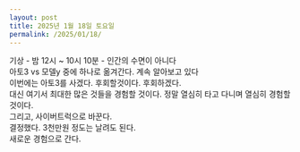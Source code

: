 ```yaml
---
layout: post
title: 2025년 1월 18일 토요일
permalink: /2025/01/18/
---
```

기상 - 밤 12시 ~ 10시 10분 - 인간의 수면이 아니다<br/>
아토3 vs 모델y 중에 하나로 옮겨간다. 계속 알아보고 있다<br/>
이번에는 아토3를 사겠다. 후회할것이다. 후회하겠다.<br/>
대신 여기서 최대한 많은 것들을 경험할 것이다. 정말 열심히 타고 다니며 열심히 경험할 것이다.<br/>
그리고, 사이버트럭으로 바꾼다.<br/>
결정했다. 3천만원 정도는 날려도 된다.<br/>
새로운 경험으로 간다.